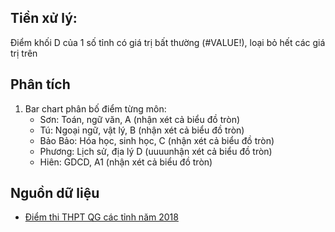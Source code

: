 ## Tiền xử lý:

Điểm khối D của 1 số tỉnh có giá trị bất thường (#VALUE!), loại bỏ hết các giá trị trên

## Phân tích

1. Bar chart phân bố điểm từng môn:
   - Sơn: Toán, ngữ văn, A (nhận xét cả biểu đồ tròn)
   - Tú: Ngoại ngữ, vật lý, B (nhận xét cả biểu đồ tròn)
   - Bảo Bảo: Hóa học, sinh học, C (nhận xét cả biểu đồ tròn)
   - Phương: Lịch sử, địa lý D (uuuunhận xét cả biểu đồ tròn)
   - Hiên: GDCD, A1 (nhận xét cả biểu đồ tròn)

## Nguồn dữ liệu

- [Điểm thi THPT QG các tỉnh năm 2018][1]

[1]: https://github.com/dnanhkhoa/nhse-dataset
